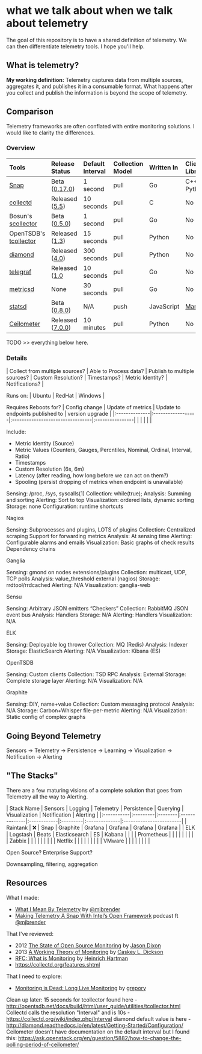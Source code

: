 [snap]: https://github.com/intelsdi-x/snap
[snap_rel]: https://github.com/intelsdi-x/snap/releases
[collectd]: https://github.com/collectd/collectd
[collectd_rel]: https://collectd.org/wiki/index.php/Version_5.5
[scollector]: http://bosun.org/scollector/
[bosun_rel]: https://github.com/bosun-monitor/bosun/releases
[tcollector]: https://github.com/OpenTSDB/tcollector
[tcollector_rel]: https://github.com/OpenTSDB/tcollector/releases
[diamond]: https://github.com/python-diamond/Diamond
[diamond_rel]: https://github.com/python-diamond/Diamond/releases
[telegraf]: https://github.com/influxdata/telegraf
[telegraf_rel]: https://github.com/influxdata/telegraf/releases
[metricsd]: https://github.com/josegonzalez/metricsd
[statsd]: https://github.com/etsy/statsd
[statsd_rel]: https://github.com/etsy/statsd/releases
[ceilometer]: https://github.com/openstack/ceilometer
[ceil_rel]: https://github.com/openstack/ceilometer/releases


# what we talk about when we talk about telemetry
The goal of this repository is to have a shared definition of telemetry. We can then differentiate telemetry tools. I hope you'll help.

## What is telemetry?
**My working definition:** Telemetry captures data from multiple sources, aggregates it, and publishes it in a consumable format. What happens after you collect and publish the information is beyond the scope of telemetry.

## Comparison
Telemetry frameworks are often conflated with entire monitoring solutions. I would like to clarity the differences.

### Overview
| Tools                               | Release Status                   | Default Interval | Collection Model | Written In | Client Libraries                            |
|:------------------------------------|:---------------------------------|:-----------------|:-----------------|:-----------|:--------------------------------------------|
| [Snap][snap]                        | Beta ([0.17.0][snap_rel])        | 1 second         | pull             | Go         | C++, Python                                 |
| [collectd][collectd]                | Released ([5.5][collectd_rel])   | 10 seconds       | pull             | C          | No                                          |
| Bosun's [scollector][scollector]    | Beta ([0.5.0][bosun_rel])        | 1 second         | pull             | Go         | No                                          |
| OpenTSDB's [tcollector][tcollector] | Released ([1.3][tcollector_rel]) | 15 seconds       | pull             | Python     | No                                          |
| [diamond][diamond]                  | Released ([4.0][diamond_rel])    | 300 seconds      | pull             | Python     | No                                          |
| [telegraf][telegraf]                | Released ([1.0][telegraf_rel]    | 10 seconds       | pull             | Go         | No                                          |
| [metricsd][metricsd]                | None                             | 30 seconds       | pull             | Go         | No                                          |
| [statsd][statsd]                    | Beta ([0.8.0][statsd_rel])       | N/A              | push             | JavaScript | [Many](https://github.com/etsy/statsd/wiki) |
| [Ceilometer][ceilometer]            | Released ([7.0.0][ceil_rel])     | 10 minutes       | pull             | Python     | No                                          |


TODO >> everything below here.

### Details
| Collect from multiple sources? | Able to Process data? | Publish to multiple sources? | Custom Resolution? | Timestamps? | Metric Identity? | Notifications? |


Runs on:
| Ubuntu | RedHat | Windows |


Requires Reboots for?
| Config change | Update of metrics | Update to endpoints published to | version upgrade |
|:--------------|:------------------|:---------------------------------|:----------------|
|               |                   |                                  |                 |

Include:
 * Metric Identity (Source)
 * Metric Values (Counters, Gauges, Percntiles, Nominal, Ordinal, Interval, Ratio)
 * Timestamps
 * Custom Resolution (6s, 6m)
 * Latency (after reading, how long before we can act on them?)
 * Spooling (persist dropping of metrics when endpoint is unavailable)

Sensing: /proc, /sys, syscalls(1)
Collection: while(true);
Analysis: Summing
 and sorting
Alerting: Sort to top
Visualization: ordered
 lists, dynamic sorting
Storage: none
Configuration:
 runtime shortcuts

Nagios

Sensing:
Subprocesses and plugins, LOTS of plugins
Collection:
Centralized scraping
Support for forwarding metrics
Analysis: At sensing time
Alerting:
Configurable alarms and emails
Visualization:
Basic graphs of check results
Dependency chains

Ganglia

Sensing:
gmond on nodes
extensions/plugins
Collection:
multicast, UDP, TCP polls
Analysis:
value_threshold
external (nagios)
Storage: rrdtool/rrdcached
Alerting: N/A
Visualization: ganglia-web


Sensu

Sensing: Arbitrary JSON emitters “Checkers”
Collection: RabbitMQ JSON event bus
Analysis:
Handlers
Storage: N/A
Alerting:
Handlers
Visualization: N/A


ELK

Sensing:
Deployable log thrower
Collection:
MQ (Redis)
Analysis:
Indexer
Storage:
ElasticSearch
Alerting: N/A
Visualization:
Kibana (ES)

OpenTSDB

Sensing:
Custom clients
Collection:
TSD RPC
Analysis:
External
Storage:
Complete storage layer
Alerting: N/A
Visualization: N/A

Graphite

Sensing:
DIY, name+value
Collection:
Custom messaging protocol
Analysis: N/A
Storage: Carbon+Whisper
file-per-metric
Alerting: N/A
Visualization:
Static config of complex graphs

## Going Beyond Telemetry

Sensors -> Telemetry -> Persistence -> Learning -> Visualization -> Notification -> Alerting

## "The Stacks"

There are a few maturing visions of a complete solution that goes from Telemetry all the way to Alerting.  

| Stack Name | Sensors  | Logging | Telemetry     | Persistence | Querying | Visualization | Notification | Alerting |
|:-----------|:---------|:--------|:--------------|:------------|:---------|:--------------|:------------------------|
| Raintank   | :x:      | Snap    | Graphite      | Grafana     | Grafana  | Grafana       | Grafana                 |
| ELK        | Logstash | Beats   | Elasticsearch | ES          | Kabana   |               |                         |
| Prometheus |          |         |               |             |          |               |                         |
| Zabbix     |          |         |               |             |          |               |                         |
| Netflix    |          |         |               |             |          |               |                         |
| VMware     |          |         |               |             |          |               |                         |

Open Source?
Enterprise Support?


Downsampling, filtering, aggregation

## Resources

What I made:
* [What I Mean By Telemetry](https://medium.com/intel-sdi/what-i-mean-by-telemetry-b3e1718a6ef8#.ptrr4n607) by [@mjbrender](https://github.com/mjbrender)
* [Making Telemetry A Snap With Intel’s Open Framework](http://packetpushers.net/podcast/podcasts/datanauts-033-making-telemetry-snap-intels-open-framework/) podcast ft [@mjbrender](https://github.com/mjbrender)

That I've reviewed:
* 2012 [The State of Open Source Monitoring](https://speakerdeck.com/obfuscurity/the-state-of-open-source-monitoring) by [Jason Dixon](https://twitter.com/obfuscurity)
* 2013 [A Working Theory of Monitoring](https://www.usenix.org/sites/default/files/conference/protected-files/dickson.pdf) by [Caskey L. Dickson](http://twitter.com/caskey)
* [RFC: What is Monitoring](https://docs.google.com/document/d/1ghi-2L44Hwcg3YFpGv-_SU_3ho2zWkkXaENbsxxpSLs/edit#) by [Heinrich Hartman](https://twitter.com/HeinrichHartman)
* https://collectd.org/features.shtml

That I need to explore:
* [Monitoring is Dead: Long Live Monitoring](https://github.com/grepory/monitorama2016) by [grepory](http://twitter.com/grepory)




Clean up later:
15 seconds for tcollector found here - http://opentsdb.net/docs/build/html/user_guide/utilities/tcollector.html
Collectd calls the resolution "Interval" and is 10s - https://collectd.org/wiki/index.php/Interval
diamond default value is here - http://diamond.readthedocs.io/en/latest/Getting-Started/Configuration/
Ceilometer doesn't have documentation on the default interval but I found this: https://ask.openstack.org/en/question/5882/how-to-change-the-polling-period-of-ceilometer/
